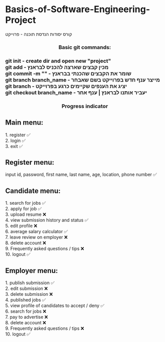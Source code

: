 # Basics-of-Software-Engineering-Project
קורס יסודות הנדסת תוכנה - פרוייקט

<h3 align="center">Basic git commands:<h3>
git init - create dir and open new "project"<br />
git add - מכין קבצים שארצה להכניס לבראנץ<br />
git commit -m "" - שומר את הקבצים שהכנתי בבראנץ<br />
git branch branch_name - מייצר ענף חדש בפרוייקט בשם שאבחר<br />
git branch - יציג את הענפים שקיימים כרגע בפרוייקט<br />
git checkout branch_name - יעביר אותנו לבראנץ | ענף אחר<br />


<h3 align="center">Progress indicator<h3>
<h2 align="left"> Main menu: </h2>
1.	register ✅<br />
2.	login ✅<br />
3.	exit ✅<br />

<h2 align="left"> Register menu: </h2>
input id, password, first name, last name, age, location, phone number ✅<br />

<h2 align="left"> Candidate menu: </h2>
1.	search for jobs ✅<br />
2.	apply for job ✅<br />
3.	upload resume ❌<br />
4.	view submission history and status ✅<br />
5.	edit profile ❌<br />
6.	average salary calculator ✅<br />
7.	leave review on employer ❌<br />
8.	delete account ❌<br />
9.	Frequently asked questions / tips ❌<br />
10.	logout ✅<br />

<h2 align="left"> Employer menu: </h2>
1.	publish submission ✅<br />
2.	edit submission ❌<br />
3.	delete submission ❌<br />
4.	published jobs ✅<br />
5.	view profile of candidates to accept / deny ✅<br />
6.	search for jobs ❌<br />
7.	pay to advertise ❌<br />
8.	delete account ❌<br />
9.	Frequently asked questions / tips ❌<br />
10.	logout ✅<br />
